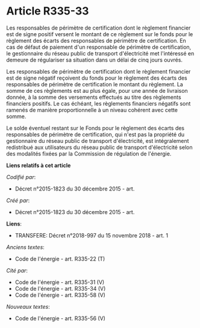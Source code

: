 # Article R335-33

Les responsables de périmètre de certification dont le règlement financier est de signe positif versent le montant de ce
règlement sur le fonds pour le règlement des écarts des responsables de périmètre de certification. En cas de défaut de
paiement d'un responsable de périmètre de certification, le gestionnaire du réseau public de transport d'électricité met
l'intéressé en demeure de régulariser sa situation dans un délai de cinq jours ouvrés.

Les responsables de périmètre de certification dont le règlement financier est de signe négatif reçoivent du fonds pour le
règlement des écarts des responsables de périmètre de certification le montant du règlement. La somme de ces règlements est
au plus égale, pour une année de livraison donnée, à la somme des versements effectués au titre des règlements financiers
positifs. Le cas échéant, les règlements financiers négatifs sont ramenés de manière proportionnelle à un niveau cohérent
avec cette somme.

Le solde éventuel restant sur le Fonds pour le règlement des écarts des responsables de périmètre de certification, qui n'est
pas la propriété du gestionnaire du réseau public de transport d'électricité, est intégralement redistribué aux utilisateurs
du réseau public de transport d'électricité selon des modalités fixées par la Commission de régulation de l'énergie.

**Liens relatifs à cet article**

_Codifié par_:

  - Décret n°2015-1823 du 30 décembre 2015 - art.

_Créé par_:

  - Décret n°2015-1823 du 30 décembre 2015 - art.

**Liens**:

  - TRANSFERE: Décret n°2018-997 du 15 novembre 2018 - art. 1

_Anciens textes_:

  - Code de l'énergie - art. R335-22 (T)

_Cité par_:

  - Code de l'énergie - art. R335-31 (V)
  - Code de l'énergie - art. R335-34 (V)
  - Code de l'énergie - art. R335-58 (V)

_Nouveaux textes_:

  - Code de l'énergie - art. R335-56 (V)
